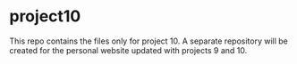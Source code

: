 # project10

This repo contains the files only for project 10.  A separate repository will be created for the personal website updated with projects 9 and 10.
